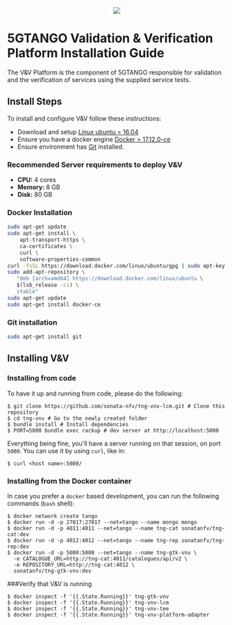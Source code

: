 <p align="center"><img src="https://github.com/sonata-nfv/tng-api-gtw/wiki/images/sonata-5gtango-logo-500px.png" /></p>

# 5GTANGO Validation & Verification Platform Installation Guide

The V&V Platform is the component  of 5GTANGO responsible for validation and the verification of services using the supplied service tests.

## Install Steps

To install and configure V&V follow these instructions:
* Download and setup [Linux ubuntu = 16.04](http://releases.ubuntu.com/16.04/)
* Ensure you have a docker engine [Docker > 17.12.0-ce](https://docs.docker.com/install/linux/docker-ce/ubuntu/#install-docker-ce)
* Ensure environment has [Git](https://git-scm.com/download/linux) installed.

### Recommended Server requirements to deploy V&V

* **CPU:** 4 cores
* **Memory:** 8 GB
* **Disk:** 80 GB

### Docker Installation

```bash
sudo apt-get update
sudo apt-get install \
    apt-transport-https \
    ca-certificates \
    curl \
    software-properties-common
curl -fsSL https://download.docker.com/linux/ubuntu/gpg | sudo apt-key add -
sudo add-apt-repository \
   "deb [arch=amd64] https://download.docker.com/linux/ubuntu \
   $(lsb_release -cs) \
   stable"
sudo apt-get update
sudo apt-get install docker-ce
```

### Git installation

```bash
sudo apt-get install git
```

## Installing V&V


### Installing from code

To have it up and running from code, please do the following:

```shell
$ git clone https://github.com/sonata-nfv/tng-vnv-lcm.git # Clone this repository
$ cd tng-vnv # Go to the newly created folder
$ bundle install # Install dependencies
$ PORT=5000 bundle exec rackup # dev server at http://localhost:5000
```

Everything being fine, you'll have a server running on that session, on port `5000`. You can use it by using `curl`, like in:

```shell
$ curl <host name>:5000/
```

### Installing from the Docker container
In case you prefer a `docker` based development, you can run the following commands (`bash` shell):

```shell
$ docker network create tango
$ docker run -d -p 27017:27017 --net=tango --name mongo mongo
$ docker run -d -p 4011:4011 --net=tango --name tng-cat sonatanfv/tng-cat:dev
$ docker run -d -p 4012:4012 --net=tango --name tng-rep sonatanfv/tng-rep:dev
$ docker run -d -p 5000:5000 --net=tango --name tng-gtk-vnv \
  -e CATALOGUE_URL=http://tng-cat:4011/catalogues/api/v2 \
  -e REPOSITORY_URL=http://tng-cat:4012 \
  sonatanfv/tng-gtk-vnv:dev
```


###Verify that V&V is running

```shell
$ docker inspect -f '{{.State.Running}}' tng-gtk-vnv
$ docker inspect -f '{{.State.Running}}' tng-vnv-lcm
$ docker inspect -f '{{.State.Running}}' tng-vnv-tee
$ docker inspect -f '{{.State.Running}}' tng-vnv-platform-adapter
